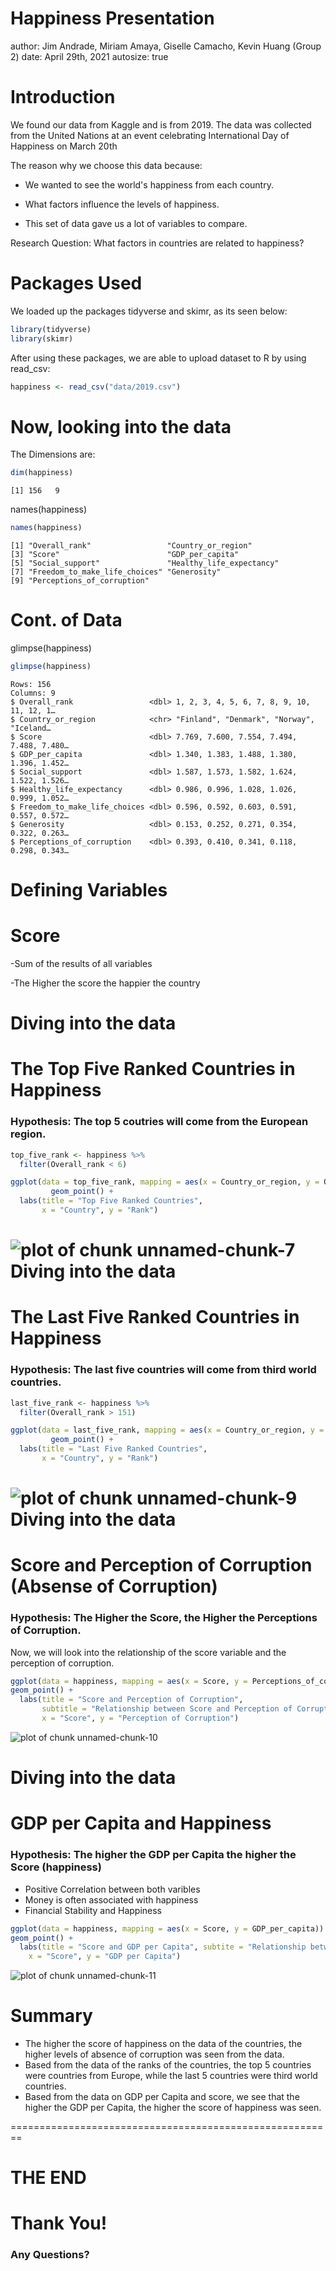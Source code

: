 Happiness Presentation
========================================================
author: Jim  Andrade,  Miriam  Amaya,  Giselle  Camacho,  Kevin  Huang (Group 2)
date: April 29th, 2021
autosize: true

Introduction
========================================================


We found our data from Kaggle and is from 2019. The data was collected from the United Nations at an event celebrating International Day of Happiness on March 20th

The reason why we choose this data because: 

- We wanted to see the world's happiness from each country.


- What factors influence the levels of happiness.


- This set of data gave us a lot of variables to compare.


Research Question: What factors in countries are related to happiness?

Packages Used
========================================================
We loaded up the packages tidyverse and skimr, as its seen below:


```r
library(tidyverse)
library(skimr)
```
After using these packages, we are able to upload dataset to R by using read_csv:

```r
happiness <- read_csv("data/2019.csv")
```

Now, looking into the data
========================================================
The Dimensions are: 

```r
dim(happiness)
```

```
[1] 156   9
```

names(happiness)

```r
names(happiness)
```

```
[1] "Overall_rank"                 "Country_or_region"           
[3] "Score"                        "GDP_per_capita"              
[5] "Social_support"               "Healthy_life_expectancy"     
[7] "Freedom_to_make_life_choices" "Generosity"                  
[9] "Perceptions_of_corruption"   
```
Cont. of Data
========================================================
glimpse(happiness)

```r
glimpse(happiness)
```

```
Rows: 156
Columns: 9
$ Overall_rank                 <dbl> 1, 2, 3, 4, 5, 6, 7, 8, 9, 10, 11, 12, 1…
$ Country_or_region            <chr> "Finland", "Denmark", "Norway", "Iceland…
$ Score                        <dbl> 7.769, 7.600, 7.554, 7.494, 7.488, 7.480…
$ GDP_per_capita               <dbl> 1.340, 1.383, 1.488, 1.380, 1.396, 1.452…
$ Social_support               <dbl> 1.587, 1.573, 1.582, 1.624, 1.522, 1.526…
$ Healthy_life_expectancy      <dbl> 0.986, 0.996, 1.028, 1.026, 0.999, 1.052…
$ Freedom_to_make_life_choices <dbl> 0.596, 0.592, 0.603, 0.591, 0.557, 0.572…
$ Generosity                   <dbl> 0.153, 0.252, 0.271, 0.354, 0.322, 0.263…
$ Perceptions_of_corruption    <dbl> 0.393, 0.410, 0.341, 0.118, 0.298, 0.343…
```
Defining Variables
========================================================

# Score

-Sum of the results of all variables

-The Higher the score the happier the country


Diving into the data
========================================================
# The Top Five Ranked Countries in Happiness
### Hypothesis: The top 5 coutries will come from the European region.

```r
top_five_rank <- happiness %>%
  filter(Overall_rank < 6)
```

```r
ggplot(data = top_five_rank, mapping = aes(x = Country_or_region, y = Overall_rank)) +
         geom_point() +
  labs(title = "Top Five Ranked Countries",
       x = "Country", y = "Rank")
```

![plot of chunk unnamed-chunk-7](Presentation-figure/unnamed-chunk-7-1.png)
Diving into the data
========================================================
# The Last Five Ranked Countries in Happiness
### Hypothesis: The last five countries will come from third world countries. 

```r
last_five_rank <- happiness %>%
  filter(Overall_rank > 151)
```

```r
ggplot(data = last_five_rank, mapping = aes(x = Country_or_region, y = Overall_rank)) +
         geom_point() +
  labs(title = "Last Five Ranked Countries",
       x = "Country", y = "Rank")
```

![plot of chunk unnamed-chunk-9](Presentation-figure/unnamed-chunk-9-1.png)
Diving into the data
========================================================
# Score and Perception of Corruption (Absense of Corruption)
### Hypothesis: The Higher the Score, the Higher the Perceptions of Corruption.
Now, we will look into the relationship of the score variable and the perception of corruption.


```r
ggplot(data = happiness, mapping = aes(x = Score, y = Perceptions_of_corruption)) + 
geom_point() +
  labs(title = "Score and Perception of Corruption",
       subtitle = "Relationship between Score and Perception of Corruption",
       x = "Score", y = "Perception of Corruption")
```

![plot of chunk unnamed-chunk-10](Presentation-figure/unnamed-chunk-10-1.png)

Diving into the data
========================================================

# GDP per Capita and Happiness

### Hypothesis: The higher the GDP per Capita the higher the Score (happiness)

- Positive Correlation between both varibles
- Money is often associated with happiness
- Financial Stability and Happiness


```r
ggplot(data = happiness, mapping = aes(x = Score, y = GDP_per_capita)) + 
geom_point() +
  labs(title = "Score and GDP per Capita", subtite = "Relationship between Score and GDP Per Capita",
    x = "Score", y = "GDP per Capita")
```

![plot of chunk unnamed-chunk-11](Presentation-figure/unnamed-chunk-11-1.png)



Summary
========================================================
- The higher the score of happiness on the data of the countries, the higher levels of absence of corruption was seen from the data.
- Based from the data of the ranks of the countries, the top 5 countries were countries from Europe, while the last 5 countries were third world countries.
- Based from the data on GDP per Capita and score, we see that the higher the GDP per Capita, the higher the score of happiness was seen. 


========================================================
# THE END
# Thank You!

### Any Questions?
